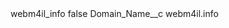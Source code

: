 <?xml version="1.0" encoding="UTF-8"?>
<CustomMetadata xmlns="http://soap.sforce.com/2006/04/metadata" xmlns:xsi="http://www.w3.org/2001/XMLSchema-instance" xmlns:xsd="http://www.w3.org/2001/XMLSchema">
    <label>webm4il_info</label>
    <protected>false</protected>
    <values>
        <field>Domain_Name__c</field>
        <value xsi:type="xsd:string">webm4il.info</value>
    </values>
</CustomMetadata>
